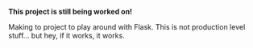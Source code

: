 **This project is still being worked on!**

Making to project to play around with Flask. 
This is not production level stuff... but hey, if it works, it works.